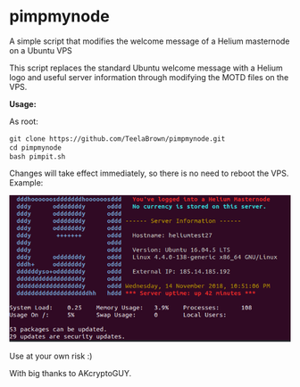 # pimpmynode
A simple script that modifies the welcome message of a Helium masternode on a Ubuntu VPS

This script replaces the standard Ubuntu welcome message with a Helium logo and useful server information through modifying the MOTD files on the VPS.

**Usage:**

As root:
```
git clone https://github.com/TeelaBrown/pimpmynode.git
cd pimpmynode
bash pimpit.sh
```

Changes will take effect immediately, so there is no need to reboot the VPS. Example:


<img src="test2.png" alt="Example" class="inline"/>


Use at your own risk :)

With big thanks to AKcryptoGUY.
